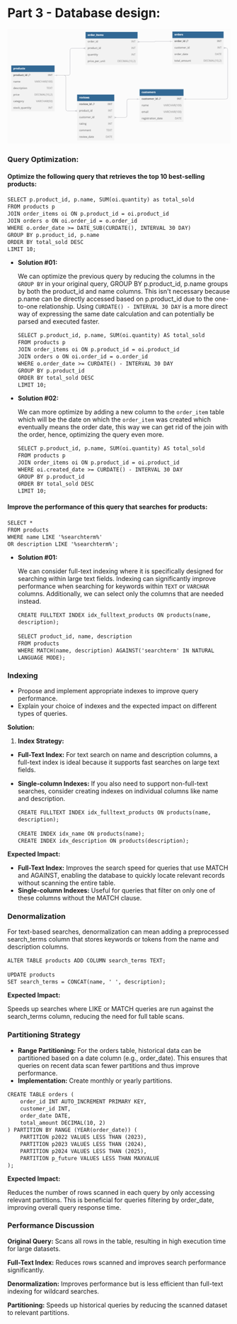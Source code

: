 # Part 3 - Database design:

![databse design](./assets/databse.png)

### Query Optimization:

#### Optimize the following query that retrieves the top 10 best-selling products:

```
SELECT p.product_id, p.name, SUM(oi.quantity) as total_sold
FROM products p
JOIN order_items oi ON p.product_id = oi.product_id
JOIN orders o ON oi.order_id = o.order_id
WHERE o.order_date >= DATE_SUB(CURDATE(), INTERVAL 30 DAY)
GROUP BY p.product_id, p.name
ORDER BY total_sold DESC
LIMIT 10;
```

- **Solution #01:**
    
    We can optimize the previous query by reducing the columns in the `GROUP BY` in your original query, GROUP BY p.product_id, p.name groups by both the product_id and name columns. This isn't necessary because p.name can be directly accessed based on p.product_id due to the one-to-one relationship. Using `CURDATE() - INTERVAL 30 DAY` is a more direct way of expressing the same date calculation and can potentially be parsed and executed faster.
    ```
    SELECT p.product_id, p.name, SUM(oi.quantity) AS total_sold
    FROM products p
    JOIN order_items oi ON p.product_id = oi.product_id
    JOIN orders o ON oi.order_id = o.order_id
    WHERE o.order_date >= CURDATE() - INTERVAL 30 DAY
    GROUP BY p.product_id
    ORDER BY total_sold DESC
    LIMIT 10;
    ```

- **Solution #02:**

    We can more optimize by adding a new column to the `order_item` table which will be the date on which the `order_item` was created which eventually means the order date, this way we can get rid of the join with the order, hence, optimizing the query even more.

    ```
    SELECT p.product_id, p.name, SUM(oi.quantity) AS total_sold
    FROM products p
    JOIN order_items oi ON p.product_id = oi.product_id
    WHERE oi.created_date >= CURDATE() - INTERVAL 30 DAY
    GROUP BY p.product_id
    ORDER BY total_sold DESC
    LIMIT 10;
    ```

#### Improve the performance of this query that searches for products:

```
SELECT *
FROM products
WHERE name LIKE '%searchterm%'
OR description LIKE '%searchterm%';
```

- **Solution #01:**

    We can consider full-text indexing where it is specifically designed for searching within large text fields. Indexing can significantly improve performance when searching for keywords within `TEXT` or `VARCHAR` columns. Additionally, we can select only the columns that are needed instead.

    ```
    CREATE FULLTEXT INDEX idx_fulltext_products ON products(name, description);

    SELECT product_id, name, description
    FROM products
    WHERE MATCH(name, description) AGAINST('searchterm' IN NATURAL LANGUAGE MODE);
    ```




















### Indexing
- Propose and implement appropriate indexes to improve query performance.
- Explain your choice of indexes and the expected impact on different types of
queries.

**Solution:**

1. **Index Strategy:**

- **Full-Text Index:** For text search on name and description columns, a full-text index is ideal because it supports fast searches on large text fields.
- **Single-column Indexes:** If you also need to support non-full-text searches, consider creating indexes on individual columns like name and description.

    ```
    CREATE FULLTEXT INDEX idx_fulltext_products ON products(name, description);

    CREATE INDEX idx_name ON products(name);
    CREATE INDEX idx_description ON products(description);

    ```
**Expected Impact:**

- **Full-Text Index:** Improves the search speed for queries that use MATCH and AGAINST, enabling the database to quickly locate relevant records without scanning the entire table.
- **Single-column Indexes:** Useful for queries that filter on only one of these columns without the MATCH clause.


### Denormalization

For text-based searches, denormalization can mean adding a preprocessed search_terms column that stores keywords or tokens from the name and description columns.

```
ALTER TABLE products ADD COLUMN search_terms TEXT;

UPDATE products
SET search_terms = CONCAT(name, ' ', description);
```

**Expected Impact:**

Speeds up searches where LIKE or MATCH queries are run against the search_terms column, reducing the need for full table scans.

### Partitioning Strategy

- **Range Partitioning:** For the orders table, historical data can be partitioned based on a date column (e.g., order_date). This ensures that queries on recent data scan fewer partitions and thus improve performance.
- **Implementation:** Create monthly or yearly partitions.

```
CREATE TABLE orders (
    order_id INT AUTO_INCREMENT PRIMARY KEY,
    customer_id INT,
    order_date DATE,
    total_amount DECIMAL(10, 2)
) PARTITION BY RANGE (YEAR(order_date)) (
    PARTITION p2022 VALUES LESS THAN (2023),
    PARTITION p2023 VALUES LESS THAN (2024),
    PARTITION p2024 VALUES LESS THAN (2025),
    PARTITION p_future VALUES LESS THAN MAXVALUE
);
```

**Expected Impact:**

Reduces the number of rows scanned in each query by only accessing relevant partitions. This is beneficial for queries filtering by order_date, improving overall query response time.

### Performance Discussion

**Original Query:** Scans all rows in the table, resulting in high execution time for large datasets.

**Full-Text Index:** Reduces rows scanned and improves search performance significantly.

**Denormalization:** Improves performance but is less efficient than full-text indexing for wildcard searches.

**Partitioning:** Speeds up historical queries by reducing the scanned dataset to relevant partitions.


